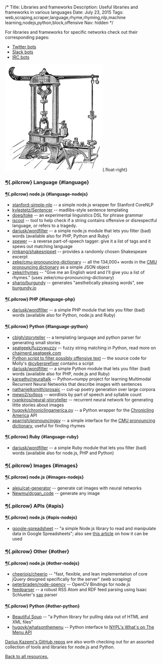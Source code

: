 /*
Title: Libraries and frameworks
Description: Useful libraries and frameworks in various languages
Date: July 23, 2015
Tags: web,scraping,scraper,language,rhyme,rhyming,nlp,machine learning,nodejs,python,block,offensive
Nav: hidden
*/

For libraries and frameworks for specific networks check out their corresponding pages:

- [Twitter bots](/resources/twitterbots)
- [Slack bots](/resources/slackbots)
- [IRC bots](/resources/irc-bots)

![Another "machine"](/content/images/illustrations/riehle-testing-machine.jpg){.float-right}

### [¶](#language){.pilcrow} Language {#language}

#### [¶](#language-nodejs){.pilcrow} node.js {#language-nodejs}

- [stanford-simple-nlp](https://www.npmjs.com/package/stanford-simple-nlp) -- a simple node.js wrapper for Stanford CoreNLP
- [kylestetz/Sentencer](https://github.com/kylestetz/Sentencer) -- madlibs-style sentence templating
- [doeg/toke](https://github.com/doeg/toke) -- an experimental linguistics DSL for phrase grammar
- [iscool](https://www.npmjs.com/package/iscool) -- tool to help check if a string contains offensive or disrespectful language, or refers to a tragedy.
- [dariusk/wordfilter](https://github.com/dariusk/wordfilter) -- a simple node.js module that lets you filter (bad) words (available also for PHP, Python and Ruby)
- [spewer](https://www.npmjs.com/package/spewer) -- a reverse part-of-speech tagger: give it a list of tags and it spews out matching language
- [jimkang/shakesnippet](https://github.com/jimkang/shakesnippet) -- provides a randomly chosen Shakespeare excerpt
- [zeke/cmu-pronouncing-dictionary](https://github.com/zeke/cmu-pronouncing-dictionary) -- all the 134,000+ words in the [CMU pronouncing dictionary](http://www.speech.cs.cmu.edu/cgi-bin/cmudict) as a simple JSON object
- [zeke/rhymes](https://github.com/zeke/rhymes) -- "Give me an English word and I'll give you a list of rhymes." (uses zeke/cmu-pronouncing-dictionary)
- [shariq/burgundy](https://github.com/shariq/burgundy) -- generates "aesthetically pleasing words", see [burgundy.io](http://burgundy.io/)



#### [¶](#language-php){.pilcrow} PHP {#language-php}

- [dariusk/wordfilter](https://github.com/dariusk/wordfilter) -- a simple PHP module that lets you filter (bad) words (available also for Python, node.js and Ruby)



#### [¶](#language-python){.pilcrow} Python {#language-python}

- [cblgh/storyteller](https://github.com/cblgh/storyteller) -- a templating language and python parser for generating small stories
- [seatgeek/fuzzywuzzy](https://github.com/seatgeek/fuzzywuzzy) -- fuzzy string matching in Python, read more on [chairnerd.seatgeek.com](http://chairnerd.seatgeek.com/fuzzywuzzy-fuzzy-string-matching-in-python/)
- [Python script to filter possibly offensive text](https://github.com/molly/CyberPrefixer/blob/master/offensive.py) -- the source code for Molly's [@cyberprefixer](https://twitter.com/cyberprefixer) contains a script
- [dariusk/wordfilter](https://github.com/dariusk/wordfilter) -- a simple Python module that lets you filter (bad) words (available also for PHP, node.js and Ruby)
- [karpathy/neuraltalk](https://github.com/karpathy/neuraltalk) -- Python+numpy project for learning Multimodal Recurrent Neural Networks that describe images with sentences
- [nathanielksmith/prosaic](https://github.com/nathanielksmith/prosaic) -- cut-up poetry generation over large corpora
- [mewo2/syllpos](https://github.com/mewo2/syllpos) -- wordlists by part of speech and syllable count
- [ryankiros/neural-storyteller](https://github.com/ryankiros/neural-storyteller) -- recurrent neural network for generating little stories about images
- [hugovk/chroniclingamerica.py](https://github.com/hugovk/chroniclingamerica.py) -- a Python wrapper for the [Chronicling America](http://chroniclingamerica.loc.gov/about/api/) API
- [aparrish/pronouncingpy](https://github.com/aparrish/pronouncingpy) -- a simple interface for the [CMU pronouncing dictionary](http://www.speech.cs.cmu.edu/cgi-bin/cmudict), useful for finding rhymes


#### [¶](#language-ruby){.pilcrow} Ruby {#language-ruby}

- [dariusk/wordfilter](https://github.com/dariusk/wordfilter) -- a simple Ruby module that lets you filter (bad) words (available also for node.js, PHP and Python)




### [¶](#images){.pilcrow} Images {#images}

#### [¶](#images-nodejs){.pilcrow} node.js {#images-nodejs}

- [aleju/cat-generator](https://github.com/aleju/cat-generator) -- generate cat images with neural networks
- [Newmu/dcgan_code](https://github.com/Newmu/dcgan_code) -- generate any image



### [¶](#apis){.pilcrow} APIs {#apis}

#### [¶](#apis-nodejs){.pilcrow} node.js {#apis-nodejs}

- [google-spreadsheet](https://www.npmjs.com/package/google-spreadsheet) -- "a simple Node.js library to read and manipulate data in Google Spreadsheets"; also see [this article](http://feeltrain.com/blog/stay-woke/) on how it can be used


### [¶](#other){.pilcrow} Other {#other}

#### [¶](#other-nodejs){.pilcrow} node.js {#other-nodejs}

- [cheeriojs/cheerio](https://github.com/cheeriojs/cheerio) -- "fast, flexible, and lean implementation of core jQuery designed specifically for the server" (web scraping)
- [peterbraden/node-opencv](https://github.com/peterbraden/node-opencv) -- OpenCV Bindings for node.js
- [feedparser](https://www.npmjs.com/package/feedparser) -- a robust RSS Atom and RDF feed parsing using Isaac Schlueter's [sax](https://github.com/isaacs/sax-js) parser


#### [¶](#other-python){.pilcrow} Python {#other-python}

- [Beautiful Soup](http://www.crummy.com/software/BeautifulSoup/bs4/doc/) -- "a Python library for pulling data out of HTML and XML files"
- [hugovk/whatsonthemenu](https://github.com/hugovk/whatsonthemenu) -- Python interface to [NYPL's What's on The Menu API](https://github.com/NYPL/menus-api)

[Darius Kazemi's GitHub repos](https://github.com/dariusk?tab=repositories) are also worth checking out for an assorted collection of tools and libraries for node.js and Python.

[Back to all resources.](/resources)
